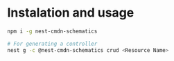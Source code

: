# Instalation and usage

```bash
npm i -g nest-cmdn-schematics

# For generating a controller
nest g -c @nest-cmdn-schematics crud <Resource Name>
```
